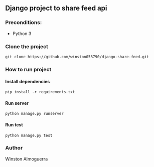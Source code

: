 ## Django project to share feed api

### Preconditions:
- Python 3

### Clone the project
```
git clone https://github.com/winston053790/django-share-feed.git
```

### How to run project

#### Install dependencies
```
pip install -r requirements.txt
```

#### Run server
```
python manage.py runserver
```

#### Run test
```
python manage.py test
```

### Author
Winston Almoguerra


